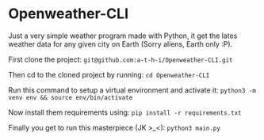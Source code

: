 # Openweather-CLI
Just a very simple weather program made with Python, it get the lates weather data for any given city on Earth (Sorry aliens, Earth only :P).

First clone the project: `git@github.com:a-t-h-i/Openweather-CLI.git`

Then cd to the cloned project by running: `cd Openweather-CLI`

Run this command to setup a virtual environment and activate it: `python3 -m venv env && source env/bin/activate`

Now install them requirements using: `pip install -r requirements.txt`

Finally you get to run this masterpiece (JK  >_<): `python3 main.py`
